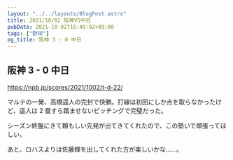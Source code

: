 ```yaml
---
layout: "../../layouts/BlogPost.astro"
title: 2021/10/02 阪神VS中日
pubDate: 2021-10-02T16:49:02+09:00
tags: ["野球"]
og_title: 阪神 3 - 0 中日
---
```


## 阪神 3 - 0 中日

https://npb.jp/scores/2021/1002/t-d-22/

マルテの一発、高橋遥人の完封で快勝。打線は初回にしか点を取らなかったけど、遥人は 2 塁すら踏ませないピッチングで完璧だった。

シーズン終盤にきて頼もしい先発が出てきてくれたので、この勢いで頑張ってほしい。

あと、ロハスよりは佐藤輝を出してくれた方が楽しいかな……。
